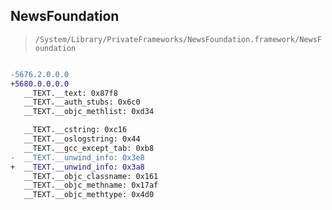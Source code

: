 ## NewsFoundation

> `/System/Library/PrivateFrameworks/NewsFoundation.framework/NewsFoundation`

```diff

-5676.2.0.0.0
+5680.0.0.0.0
   __TEXT.__text: 0x87f8
   __TEXT.__auth_stubs: 0x6c0
   __TEXT.__objc_methlist: 0xd34

   __TEXT.__cstring: 0xc16
   __TEXT.__oslogstring: 0x44
   __TEXT.__gcc_except_tab: 0xb8
-  __TEXT.__unwind_info: 0x3e8
+  __TEXT.__unwind_info: 0x3a8
   __TEXT.__objc_classname: 0x161
   __TEXT.__objc_methname: 0x17af
   __TEXT.__objc_methtype: 0x4d0

```
